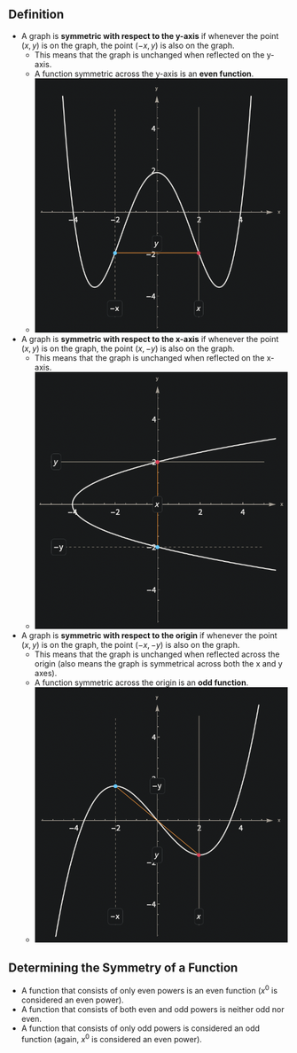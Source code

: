 
## Definition
- A graph is **symmetric with respect to the y-axis** if whenever the point $(x,y)$ is on the graph, the point $(-x,y)$ is also on the graph. 
    - This means that the graph is unchanged when reflected on the y-axis.
    - A function symmetric across the y-axis is an **even function**.
    - ![](/assets/images/2022-01-12-15-38-20.png)
- A graph is **symmetric with respect to the x-axis** if whenever the point $(x,y)$ is on the graph, the point $(x,-y)$ is also on the graph. 
    - This means that the graph is unchanged when reflected on the x-axis.
    - ![](/assets/images/2022-01-12-15-38-01.png)
- A graph is **symmetric with respect to the origin** if whenever the point $(x,y)$ is on the graph, the point $(-x,-y)$ is also on the graph. 
    - This means that the graph is unchanged when reflected across the origin (also means the graph is symmetrical across both the x and y axes).
    - A function symmetric across the origin is an **odd function**.
    - ![](/assets/images/2022-01-12-15-37-07.png)

## Determining the Symmetry of a Function
- A function that consists of only even powers is an even function ($x^0$ is considered an even power).
- A function that consists of both even and odd powers is neither odd nor even.
- A function that consists of only odd powers is considered an odd function (again, $x^0$ is considered an even power).